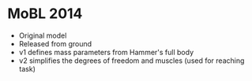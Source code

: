 # MoBL 2014

- Original model
- Released from ground
- v1 defines mass parameters from Hammer's full body
- v2 simplifies the degrees of freedom and muscles (used for reaching task)
